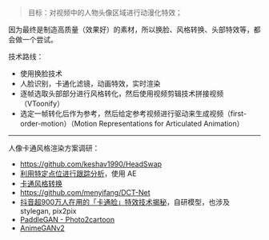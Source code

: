 


> 目标：对视频中的人物头像区域进行动漫化特效；

因为最终是制造高质量（效果好）的素材，所以换脸、风格转换、头部特效等，都会做一个尝试。


技术路线：
- 使用换脸技术
- 人脸识别，卡通化滤镜，动画特效，实时渲染
- 逐帧选取头部部分进行风格转化，然后使用视频剪辑技术拼接视频（VToonify）
- 选定一帧转化后作为参考，然后给定参考视频进行驱动来生成视频（first-order-motion）（Motion Representations for Articulated Animation）

------------

人像卡通风格渲染方案调研：
- https://github.com/keshav1990/HeadSwap
- [利用特定点位进行跟踪分析](https://www.bilibili.com/video/BV1ra4y1Y7B1/)，使用 AE
- [卡通风格转换](https://huggingface.co/spaces/PKUWilliamYang/VToonify)
- https://github.com/menyifang/DCT-Net
- [抖音超900万人在用的「卡通脸」特效技术揭秘](https://www.easemob.com/news/9937)，自研模型，也涉及 stylegan, pix2pix
- [PaddleGAN - Photo2cartoon](https://github.com/PaddlePaddle/PaddleGAN/blob/master/docs/zh_CN/tutorials/photo2cartoon.md)
- [AnimeGANv2](https://github.com/bryandlee/animegan2-pytorch)